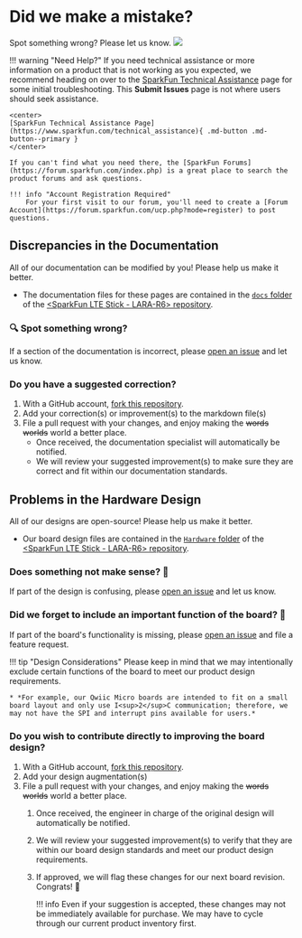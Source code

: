 # Did we make a mistake?

Spot something wrong? Please let us know. <a href="https://github.com/sparkfun/SparkFun_LTE_Stick_LARA_R6/issues" alt="Issues"><img src="https://img.shields.io/github/issues/sparkfun/SparkFun_LTE_Stick_LARA_R6.svg" /></a>

<!-- Technical Assistance Box -->
!!! warning "Need Help?"
    If you need technical assistance or more information on a product that is not working as you expected, we recommend heading on over to the [SparkFun Technical Assistance](https://www.sparkfun.com/technical_assistanc) page for some initial troubleshooting. This **Submit Issues** page is not where users should seek assistance.

    <center>
    [SparkFun Technical Assistance Page](https://www.sparkfun.com/technical_assistance){ .md-button .md-button--primary }
    </center>
    
    If you can't find what you need there, the [SparkFun Forums](https://forum.sparkfun.com/index.php) is a great place to search the product forums and ask questions.
    
    !!! info "Account Registration Required"
        For your first visit to our forum, you'll need to create a [Forum Account](https://forum.sparkfun.com/ucp.php?mode=register) to post questions.


## Discrepancies in the Documentation

All of our documentation can be modified by you! Please help us make it better.

* The documentation files for these pages are contained in the [`docs` folder](https://github.com/sparkfun/SparkFun_LTE_Stick_LARA_R6/tree/main/docs) of the [<SparkFun LTE Stick - LARA-R6> repository](https://github.com/sparkfun/SparkFun_LTE_Stick_LARA_R6).

### 🔍 Spot something wrong?

If a section of the documentation is incorrect, please [open an issue](https://github.com/sparkfun/SparkFun_LTE_Stick_LARA_R6/issues) and let us know.

### Do you have a suggested correction?

1. With a GitHub account, [fork this repository](https://github.com/sparkfun/SparkFun_LTE_Stick_LARA_R6/fork).
2. Add your correction(s) or improvement(s) to the markdown file(s)
3. File a pull request with your changes, and enjoy making the ~~words~~ ~~worlds~~ world a better place.
	* Once received, the documentation specialist will automatically be notified.
	* We will review your suggested improvement(s) to make sure they are correct and fit within our documentation standards.

## Problems in the Hardware Design

All of our designs are open-source! Please help us make it better.

* Our board design files are contained in the [`Hardware` folder](https://github.com/sparkfun/SparkFun_LTE_Stick_LARA_R6/tree/main/Hardware) of the [<SparkFun LTE Stick - LARA-R6> repository](https://github.com/sparkfun/SparkFun_LTE_Stick_LARA_R6).

### Does something not make sense? 🤔

If part of the design is confusing, please [open an issue](https://github.com/sparkfun/SparkFun_LTE_Stick_LARA_R6/issues) and let us know.

### Did we forget to include an important function of the board? 🤦

If part of the board's functionality is missing, please [open an issue](https://github.com/sparkfun/SparkFun_LTE_Stick_LARA_R6/issues) and file a feature request.

!!! tip "Design Considerations"
	Please keep in mind that we may intentionally exclude certain functions of the board to meet our product design requirements.
	
	* *For example, our Qwiic Micro boards are intended to fit on a small board layout and only use I<sup>2</sup>C communication; therefore, we may not have the SPI and interrupt pins available for users.*


### Do you wish to contribute directly to improving the board design?

1. With a GitHub account, [fork this repository](https://github.com/sparkfun/SparkFun_LTE_Stick_LARA_R6/fork).
2. Add your design augmentation(s)
3. File a pull request with your changes, and enjoy making the ~~words~~ ~~worlds~~ world a better place.
	1. Once received, the engineer in charge of the original design will automatically be notified.
	2. We will review your suggested improvement(s) to verify that they are within our board design standards and meet our product design requirements.
	3. If approved, we will flag these changes for our next board revision. Congrats! 🍻

		!!! info
			Even if your suggestion is accepted, these changes may not be immediately available for purchase. We may have to cycle through our current product inventory first.